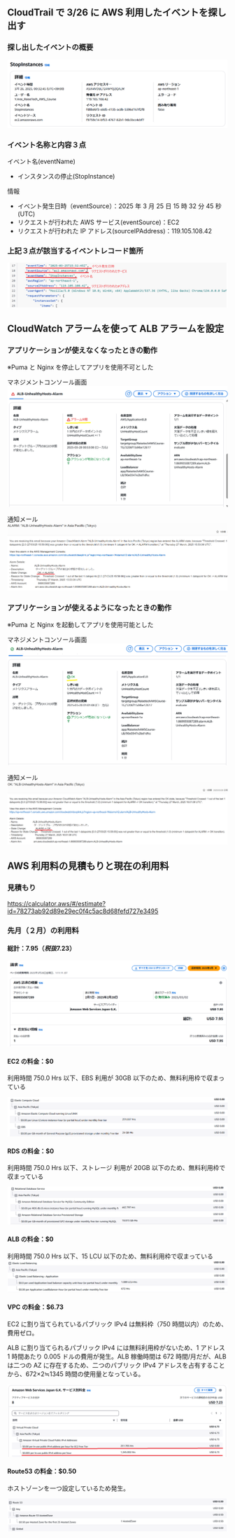 ## CloudTrail で 3/26 に AWS 利用したイベントを探し出す

### 探し出したイベントの概要

![概要](images/lecture06/CloudTrail_StopInstance.png)

### イベント名称と内容３点

イベント名(eventName)

- インスタンスの停止(StopInstance)

情報

- イベント発生日時（eventSource）：2025 年 3 月 25 日 15 時 32 分 45 秒(UTC)
- リクエストが行われた AWS サービス(eventSource)：EC2
- リクエストが行われた IP アドレス(sourceIPAddress)：119.105.108.42

### 上記３点が該当するイベントレコード箇所

![イベントレコード](images/lecture06/CloudTrail_EventRecord.png)

## CloudWatch アラームを使って ALB アラームを設定

### アプリケーションが使えなくなったときの動作

※Puma と Nginx を停止してアプリを使用不可とした

マネジメントコンソール画面
![ALB-Alarm](images/lecture06/ALB-Alarm.png)

通知メール
![ALB-Alarm-Mail](images/lecture06/ALB-Alarm-Mail.png)

### アプリケーションが使えるようになったときの動作

※Puma と Nginx を起動してアプリを使用可能とした

マネジメントコンソール画面
![ALB-OK](images/lecture06/ALB-OK.png)

通知メール
![ALB-OK-Mail](images/lecture06/ALB-OK-Mail.png)

## AWS 利用料の見積もりと現在の利用料

### 見積もり

https://calculator.aws/#/estimate?id=78273ab92d89e29ec0f4c5ac8d68fefd727e3495

### 先月（２月）の利用料

#### 総計：$7.95（税抜$7.23）

![Billing-Summary](images/lecture06/Billing_Summary.png)

#### EC2 の料金：$0

利用時間 750.0 Hrs 以下、EBS 利用が 30GB 以下のため、無料利用枠で収まっている

![Billing-EC2](images/lecture06/Billing_EC2.png)

#### RDS の料金：$0

利用時間 750.0 Hrs 以下、ストレージ 利用が 20GB 以下のため、無料利用枠で収まっている

![Billing_RDS](images/lecture06/Billing_RDS.png)

#### ALB の料金：$0

利用時間 750.0 Hrs 以下、15 LCU 以下のため、無料利用枠で収まっている
![Billing_ALB](images/lecture06/Billing_ALB.png)

#### VPC の料金：$6.73

EC2 に割り当てられているパブリック IPv4 は無料枠（750 時間以内）のため、費用ゼロ。

ALB に割り当てられるパブリック IPv4 には無料利用枠がないため、1 アドレス 1 時間あたり 0.005 ドルの費用が発生。ALB 稼働時間は 672 時間/月だが、ALB は二つの AZ に存在するため、二つのパブリック IPv4 アドレスを占有することから、672×2≒1345 時間の使用量となっている。

![Billing_VPC](images/lecture06/Billing_VPC.png)

#### Route53 の料金：$0.50

ホストゾーンを一つ設定しているため発生。

![Billing_Route53](images/lecture06/Billing_Route53.png)
